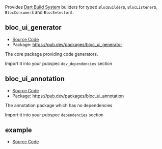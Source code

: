 Provides [Dart Build System] builders for typed `BlocBuilder`s, `BlocListener`s, `BlocConsumer`s and `BlocSelector`s.

## bloc\_ui\_generator

- [Source Code](bloc_ui_generator)
- Package: <https://pub.dev/packages/bloc_ui_generator>

The core package providing code generators.

Import it into your pubspec `dev_dependencies` section

## bloc\_ui\_annotation

- [Source Code](bloc_ui_annotation)
- Package: <https://pub.dev/packages/bloc_ui_annotation>

The annotation package which has no dependencies

Import it into your pubspec `dependencies` section

## example

- [Source Code](example)

[dart build system]: https://github.com/dart-lang/build